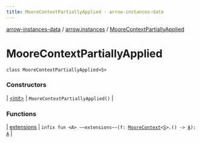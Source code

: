 ```yaml
---
title: MooreContextPartiallyApplied - arrow-instances-data
---
```


[arrow-instances-data](../../index.html) / [arrow.instances](../index.html) / [MooreContextPartiallyApplied](./index.html)

# MooreContextPartiallyApplied

`class MooreContextPartiallyApplied<S>`

### Constructors

| [&lt;init&gt;](-init-.html) | `MooreContextPartiallyApplied()` |

### Functions

| [extensions](extensions.html) | `infix fun <A> ~~extensions~~(f: `[`MooreContext`](../-moore-context/index.html)`<`[`S`](index.html#S)`>.() -> `[`A`](extensions.html#A)`): `[`A`](extensions.html#A) |

